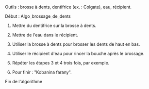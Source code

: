 Outils : brosse à dents, dentifrice (ex. : Colgate), eau, récipient.

Début : Algo_brossage_de_dents

1. Mettre du dentifrice sur la brosse à dents.

2. Mettre de l'eau dans le récipient.

3. Utiliser la brosse à dents pour brosser les dents de haut en bas.

4. Utiliser le récipient d'eau pour rincer la bouche après le brossage.

5. Répéter les étapes 3 et 4 trois fois, par exemple.

6. Pour finir : "Kobanina farany".

Fin de l'algorithme
